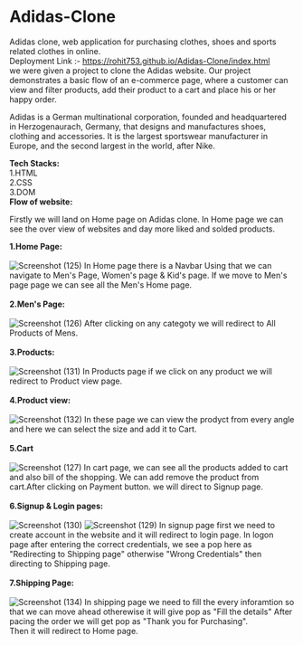 # Adidas-Clone
Adidas clone, web application for purchasing clothes, shoes and sports related clothes in online.
<br/>
Deployment Link :- https://rohit753.github.io/Adidas-Clone/index.html<br/>
we were given a project to clone the Adidas website. Our project demonstrates a basic flow of an e-commerce page, where a customer can view and filter products, add their product to a cart and place his or her happy order.

Adidas is a German multinational corporation, founded and headquartered in Herzogenaurach, Germany, that designs and manufactures shoes, clothing and accessories. It is the largest sportswear manufacturer in Europe, and the second largest in the world, after Nike.

<strong>Tech Stacks:</strong><br/>
1.HTML<br/>
2.CSS <br/>
3.DOM <br/>
<strong>Flow of website:</strong>

Firstly we will land on Home page on Adidas clone. In Home page we can see the over view of websites and day more liked and solded products.<br/>

<strong>1.Home Page:</strong>
<br/>
<br/>
![Screenshot (125)](https://user-images.githubusercontent.com/93375124/154294069-50e2571f-1984-4d32-81e6-83a41a1b84ad.png)
In Home page there is a Navbar Using that we can navigate to Men's Page, Women's page & Kid's page. If we move to Men's page page we can see all the Men's Home page.
<br/>
<br/>
<strong>2.Men's Page:</strong>
<br/>
<br/>
![Screenshot (126)](https://user-images.githubusercontent.com/93375124/154298084-b049668d-ac40-4cc0-b85e-7ae40ba21add.png)
After clicking on any categoty we will redirect to All Products of Mens.<br/>
<br/>
<strong>3.Products:</strong>
<br/>
<br/>
![Screenshot (131)](https://user-images.githubusercontent.com/93375124/154298166-e186eb1a-1efb-4f10-9ceb-2ae8355d5a2b.png)
In Products page if we click on any product we will redirect to Product view page.<br/> 
<br/>
<strong>4.Product view:</strong>
<br/>
<br/>
![Screenshot (132)](https://user-images.githubusercontent.com/93375124/154298237-33f6983d-3036-4054-80b1-1f013fdd4c3d.png)
In these page we can view the prodyct from every angle and here we can select the size and add it to Cart.<br/>
<br/>
<strong>5.Cart</strong>
<br/>
<br/>
![Screenshot (127)](https://user-images.githubusercontent.com/93375124/154298305-d0558e8e-d280-4d3a-85b2-0a4b21d07d95.png)
In cart page, we can see all the products added to cart and also bill of the shopping. We can add remove the product from cart.After clicking on Payment button. we will direct to Signup page.<br/>
<br/>
<strong>6.Signup & Login pages:</strong>
<br/>
<br/>
![Screenshot (130)](https://user-images.githubusercontent.com/93375124/154298385-b3723ec4-d56d-4acf-ae41-6b740fd6b8bd.png)
![Screenshot (129)](https://user-images.githubusercontent.com/93375124/154298449-e107d027-d812-4505-8511-f85c0bd09f20.png)
In signup page first we need to create account in the website and it will redirect to login page. In logon page after entering the correct credentials, we see a pop here as "Redirecting to Shipping page" otherwise "Wrong Credentials" then directing to Shipping page.<br/>
<br/>
<strong>7.Shipping Page:</strong>
<br/>
<br/>
![Screenshot (134)](https://user-images.githubusercontent.com/93375124/154298529-070a12bc-3b18-4513-9a63-70d3592220bd.png)
 In shipping page we need to fill the every inforamtion so that we can move ahead otherewise it will give pop as "Fill the details" After pacing the order we will get pop as "Thank you for Purchasing".<br/>
Then it will redirect to Home page.


<!-- In Home page there is a Navbar Using that we can navigate to Men's Page, Women's page & Kid's page. If we move to Men's page page we can see all the Men's Home page. After clicking on any categoty we will redirect to All Products of Mens.
In Products page if we click on any product we will redirect to Product view page.  
In these page we can view the prodyct from every angle and here we can select the size and add it to Cart.
In cart page, we can see all the products added to cart and also bill of the shopping. We can add remove the product from cart.After clicking on Payment button. we will direct to Signup page
In signup page first we need to create account in the website and it will redirect to login page. In logon page after entering the correct credentials, we see a pop here as "Redirecting to Shipping page" otherwise "Wrong Credentials" then directing to Shipping page. In shipping page we need to fill the every inforamtion so that we can move ahead otherewise it will give pop as "Fill the details" After pacing the order we will get pop as "Thank you for Purchasing".
Then it will redirect to Home page -->

